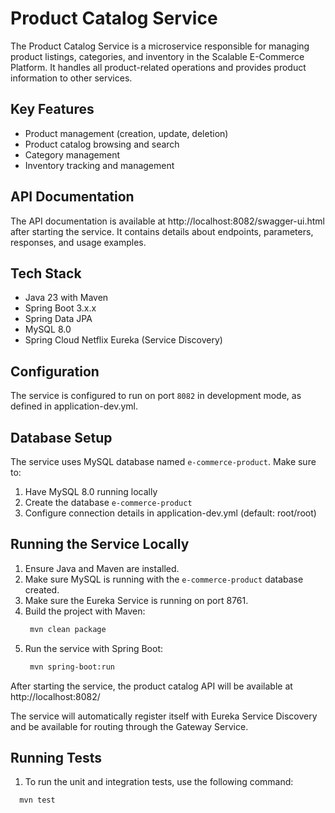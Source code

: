 # Product Catalog Service

The Product Catalog Service is a microservice responsible for managing product listings, categories, and inventory in the Scalable E-Commerce Platform. It handles all product-related operations and provides product information to other services.

## Key Features
- Product management (creation, update, deletion)
- Product catalog browsing and search
- Category management
- Inventory tracking and management

## API Documentation
The API documentation is available at http://localhost:8082/swagger-ui.html after starting the service. 
It contains details about endpoints, parameters, responses, and usage examples.

## Tech Stack
- Java 23 with Maven
- Spring Boot 3.x.x
- Spring Data JPA
- MySQL 8.0
- Spring Cloud Netflix Eureka (Service Discovery)

## Configuration
The service is configured to run on port `8082` in development mode, as defined in application-dev.yml.

## Database Setup
The service uses MySQL database named `e-commerce-product`. Make sure to:
1. Have MySQL 8.0 running locally
2. Create the database `e-commerce-product`
3. Configure connection details in application-dev.yml (default: root/root)

## Running the Service Locally
1. Ensure Java and Maven are installed.
2. Make sure MySQL is running with the `e-commerce-product` database created.
3. Make sure the Eureka Service is running on port 8761.
4. Build the project with Maven:
   ```sh
    mvn clean package
   ```
5. Run the service with Spring Boot:
   ```sh
    mvn spring-boot:run
   ```

After starting the service, the product catalog API will be available at http://localhost:8082/

The service will automatically register itself with Eureka Service Discovery and be available for routing through the Gateway Service.

## Running Tests
1. To run the unit and integration tests, use the following command:
```sh
  mvn test 
```